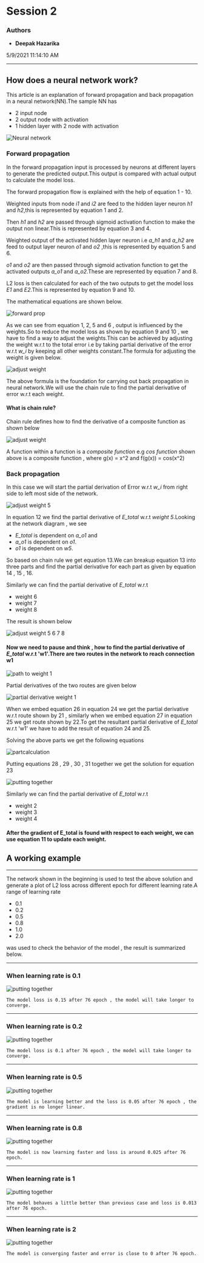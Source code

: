 # Session 2

### Authors

* **Deepak Hazarika** 

5/9/2021 11:14:10 AM  

----------

## How does a neural network work?

This article is an explanation of forward propagation and back propagation in a neural network(NN).The sample NN has 


- 2 input node
- 2 output node with activation
- 1 hidden layer with 2 node with activation

![Neural network](images/neuralnetwork.png)


### Forward propagation

In the forward propagation input is processed by neurons at different layers to generate the predicted output.This output is compared with actual  output to calculate the model loss.

The forward propagation flow is explained with the help of equation 1 - 10.

Weighted inputs from node *i1* and *i2* are feed to the hidden layer neuron *h1* and *h2*,this is represented by equation 1 and 2.

Then *h1* and *h2* are passed through sigmoid activation function to make the output non linear.This is represented by equation 3 and 4. 

Weighted output of the activated hidden layer neuron i.e *a_h1* and *a_h2* are feed to output layer neuron *o1* and *o2* ,this is represented by equation 5 and 6.

*o1* and *o2* are then passed through sigmoid activation function to get the activated outputs *a_o1* and *a_o2*.These are represented by equation 7 and 8.

L2 loss is then calculated for each of the two outputs to get the model loss *E1* and *E2*.This is represented by equation 9 and 10.

The mathematical equations are shown below.

![forward prop](images/fwd.png) 

As we can see from equation 1, 2, 5 and 6 , output is influenced by the weights.So to reduce the model loss as shown by equation 9 and 10 , we have to find a way to adjust the weights.This can be achieved by adjusting the weight w.r.t to the total error i.e by taking partial derivative of the error w.r.t *w_i* by keeping all other weights constant.The formula for adjusting the weight is given below.

![adjust weight](images/adjustweight.png)

The above formula is the foundation for carrying out back propagation in neural network.We will use the chain rule to find the partial derivative of error w.r.t each weight.

#### What is chain rule?

Chain rule defines how to find the derivative of a composite function as shown below

![adjust weight](images/chainrule.png)

A function within a function is a *composite function* e.g *cos function* shown above is a composite function , where g(x) = x^2 and f(g(x)) = cos(x^2)

 
### Back propagation

In this case we will start the partial derivation of Error w.r.t *w_i* from right side to left most side of the network.
  
![adjust weight 5](images/weight_5.png) 

In equation 12 we find the partial derivative of *E_total* w.r.t *weight 5*.Looking at the network diagram , we see 


- *E_total* is dependent on *a_o1* and 
- *a_o1* is dependent on *o1*.
- *o1* is dependent on *w5*.

So based on chain rule we get equation 13.We can breakup equation 13 into three parts and find the partial derivative for each part as given by equation 14 , 15 , 16.

Similarly we can find the partial derivative of *E_total* w.r.t 

- weight 6
- weight 7
- weight 8

The result is shown below

![adjust weight 5 6 7 8](images/weight_5_6_7_8.png) 
        
#### Now we need to pause and think , how to find the partial derivative of *E_total* w.r.t 'w1'.There are two routes in the network to reach connection w1

![path to weight 1](images/pathto_w1.png)  

Partial derivatives of the two routes are given below

![partial derivative weight 1](images/partialderv_w1.png)

When we embed equation 26 in equation 24 we get the partial derivative w.r.t route shown by 21 , similarly when we embed equation 27 in equation 25 we get route shown by 22.To get the resultant partial derivative of *E_total* w.r.t 'w1' we have to add the result of equation 24 and 25.

Solving the above parts we get the following equations

![partcalculation](images/part_calculation.png)

Putting equations 28 , 29 , 30 , 31 together we get the solution for equation 23

![putting together](images/puttingtogether.png)

Similarly we can find the partial derivative of *E_total* w.r.t

- weight 2
- weight 3
- weight 4
 
#### After the gradient of E_total is found with respect to each weight, we can use equation 11 to update each weight.

## A working example

-------------------


The network shown in the beginning is used to test the above solution and generate a plot of L2 loss across different epoch for different learning rate.A range of learning rate 
 
- 0.1
- 0.2
- 0.5
- 0.8
- 1.0
- 2.0

was used to check the behavior of the model , the result is summarized below.

----------

### When learning rate is 0.1


![putting together](images/l2loss_lr_0_1.png)

	The model loss is 0.15 after 76 epoch , the model will take longer to converge.

----------

### When learning rate is 0.2


![putting together](images/l2loss_lr_0_2.png)

	The model loss is 0.1 after 76 epoch , the model will take longer to converge.

----------

### When learning rate is 0.5


![putting together](images/l2loss_lr_0_5.png)

	The model is learning better and the loss is 0.05 after 76 epoch , the gradient is no longer linear.

----------

### When learning rate is 0.8

![putting together](images/l2loss_lr_0_8.png)

	The model is now learning faster and loss is around 0.025 after 76 epoch.

----------

### When learning rate is 1


![putting together](images/l2loss_lr_1.png)

	The model behaves a little better than previous case and loss is 0.013 after 76 epoch.

----------

### When learning rate is 2
 

![putting together](images/l2loss_lr_2.png)


	The model is converging faster and error is close to 0 after 76 epoch.




